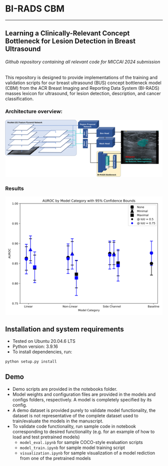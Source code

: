 # BI-RADS CBM
---
## Learning a Clinically-Relevant Concept Bottleneck for Lesion Detection in Breast Ultrasound 
###### Github repository containing all relevant code for MICCAI 2024 submission 
This repository is designed to provide implementations of the training and validation scripts for our breast ultrasound (BUS) concept bottleneck model (CBM) from the ACR Breast Imaging and Reporting Data System (BI-RADS) masses lexicon for ultrasound, for lesion detection, description, and cancer classification. 

### Architecture overview:
![Architecture Diagram](images/new_colors_fig_1.svg)

### Results
![AUROC Performance Plot](images/output_auroc_plot.svg)

## Installation and system requirements
- Tested on Ubuntu 20.04.6 LTS
- Python version: 3.9.16
- To install dependencies, run:
```python3
python setup.py install
```
## Demo
- Demo scripts are provided in the notebooks folder.
- Model weights and configuration files are provided in the models and configs folders, respectively. A model is completely specified by its config. 
- A demo dataset is provided purely to validate model functionality, the dataset is not representative of the complete dataset used to train/evaluate the models in the manuscript.
- To validate code functionality, run sample code in notebook corresponding to desired functionality (e.g. for an example of how to load and test pretrained models)
    - `model_eval.ipynb` for sample COCO-style evaluation scripts
    - `model_train.ipynb` for sample model training script
    - `visualization.ipynb` for sample visualization of a model rediction from one of the pretrained models
